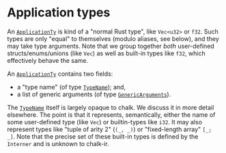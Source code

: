 # Application types

An [`ApplicationTy`] is kind of a "normal Rust type", like
`Vec<u32>` or `f32`. Such types are only "equal" to themselves (modulo
aliases, see below), and they may take type arguments.  Note that we
group together *both* user-defined structs/enums/unions (like `Vec`)
as well as built-in types like `f32`, which effectively behave the
same.

[`ApplicationTy`]: http://rust-lang.github.io/chalk/chalk_ir/struct.ApplicationTy.html

An [`ApplicationTy`] contains two fields:

* a "type name" (of type [`TypeName`]); and,
* a list of generic arguments (of type [`GenericArguments`]).

The [`TypeName`] itself is largely opaque to chalk. We discuss it in
more detail elsewhere. The point is that it represents, semantically,
either the name of some user-defined type (like `Vec`) or builtin-types
like `i32`. It may also represent types like "tuple of arity 2" (`(_,
_)`) or "fixed-length array" `[_; _]`. Note that the precise set of
these built-in types is defined by the `Interner` and is unknown to
chalk-ir.

[`TypeName`]: http://rust-lang.github.io/chalk/chalk_ir/enum.TypeName.html
[`GenericArguments`]: XXX
